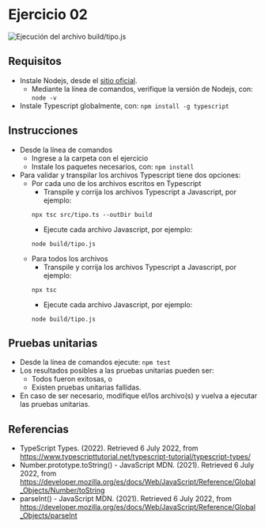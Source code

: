 # Ejercicio 02

![Ejecución del archivo build/tipo.js](images/buildtipojs.png)


## Requisitos

* Instale Nodejs, desde el [sitio oficial](https://nodejs.org/es/download/).
	- Mediante la línea de comandos, verifique la versión de Nodejs, con: `node -v`
* Instale Typescript globalmente, con: `npm install -g typescript`

## Instrucciones

* Desde la línea de comandos
	+ Ingrese a la carpeta con el ejercicio
	+ Instale los paquetes necesarios, con: `npm install`
* Para validar y transpilar los archivos Typescript tiene dos opciones:
	+ Por cada uno de los archivos escritos en Typescript 
		- Transpile y corrija los archivos Typescript a Javascript, por ejemplo: 
		```
	  	npx tsc src/tipo.ts --outDir build
	  	```
		- Ejecute cada archivo Javascript, por ejemplo: 
	  	```
	  	node build/tipo.js
	  	```
	+ Para todos los archivos
		- Transpile y corrija los archivos Typescript a Javascript, por ejemplo: 
		```
	  	npx tsc 
	  	```
		- Ejecute cada archivo Javascript, por ejemplo: 
	    ```
	    node build/tipo.js
	    ``` 


## Pruebas unitarias

* Desde la línea de comandos ejecute: `npm test`
* Los resultados posibles a las pruebas unitarias pueden ser: 
	+ Todos fueron exitosas, o
	+ Existen pruebas unitarias fallidas.
* En caso de ser necesario, modifique el/los archivo(s) y vuelva a ejecutar las pruebas unitarias. 

## Referencias 

* TypeScript Types. (2022). Retrieved 6 July 2022, from https://www.typescripttutorial.net/typescript-tutorial/typescript-types/
* Number.prototype.toString() - JavaScript MDN. (2021). Retrieved 6 July 2022, from https://developer.mozilla.org/es/docs/Web/JavaScript/Reference/Global_Objects/Number/toString
* parseInt() - JavaScript MDN. (2021). Retrieved 6 July 2022, from https://developer.mozilla.org/es/docs/Web/JavaScript/Reference/Global_Objects/parseInt